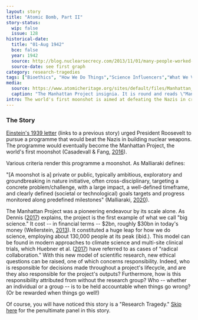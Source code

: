 ```yaml
---
layout: story
title: "Atomic Bomb, Part II"
story-status:
  wip: false
  issue: 128
historical-date:
  title: "01-Aug 1942"
  bce: false
  year: 1942
  source: http://blog.nuclearsecrecy.com/2013/11/01/many-people-worked-manhattan-project/
  source-date: see first graph
category: research-tragedies
tags: ["Bioethics", "How We Do Things","Science Influencers","What We Value"]
media:
  source: https://www.atomicheritage.org/sites/default/files/Manhattan_Project_emblem_4.png
  caption: "The Manhattan Project insignia. It is round and reads \"Manhattan Project A Bomb\". The A takes up most of the insignia and a castle is drawn at the bottom. Source - Atomic Heritage Foundation."
intro: The world's first moonshot is aimed at defeating the Nazis in creating nuclear weapons.
---
```

### The Story
[Einstein's 1939 letter](https://www.tiki-toki.com/timeline/entry/1753034/A-History-of-Research-Ethics/#vars!date=1939-08-02_00:00:00!) (links to a previous story) urged President Roosevelt to pursue a programme that would beat the Nazis in building nuclear weapons. The programme would eventually become the Manhattan Project, the world's first moonshot (Casadevall & Fang, [2016](https://doi.org/10.1128/mBio.01381-16)).

Various criteria render this programme a moonshot. As Malliaraki defines:

"[A moonshot is a] private or public, typically ambitious, exploratory and groundbreaking in nature initiative, often cross-disciplinary, targeting a concrete problem/challenge, with a large impact, a well-defined timeframe, and clearly defined (societal or technological) goals targets and progress monitored along predefined milestones" (Malliaraki, [2020](https://eirinimalliaraki.medium.com/architecting-moonshots-104b0be22761)).

The Manhattan Project was a pioneering endeavour by its scale alone. As Dennis ([2017](https://www.britannica.com/science/Big-Science-science)) explains, the project is the first example of what we call "big science." It cost -- in financial terms -- $2bn, roughly $30bn in today's money (Wellerstein, [2013](http://blog.nuclearsecrecy.com/2013/11/01/many-people-worked-manhattan-project/)). It constituted a huge leap for how we do science, employing about 130,000 people at its peak (ibid.). This model can be found in modern approaches to climate science and multi-site clinical trials, which Huebner et al. ([2017](10.1093/oso/9780190680534.003.0005)) have referred to as cases of "radical collaboration." With this new model of scientific research, new ethical questions can be raised, one of which concerns responsibility. Indeed, who is responsible for decisions made throughout a project's lifecycle, and are they also responsible for the project's outputs? Furthermore, how is this responsibility attributed from without the research group? Who -- whether an individual or a group -- is to be held accountable when things go wrong? (Or be rewarded when things go well!)

Of course, you will have noticed this story is a "Research Tragedy." [Skip here](https://www.tiki-toki.com/timeline/entry/1753034/A-History-of-Research-Ethics/#vars!panel=16443840!) for the penultimate panel in this story.
